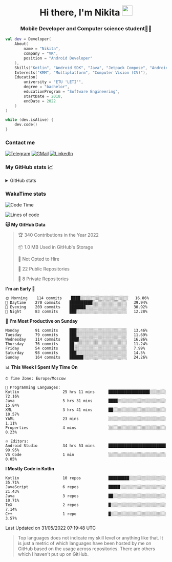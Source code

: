 <h1 align="center">
Hi there, I'm Nikita 
<img src="https://github.com/blackcater/blackcater/raw/main/images/Hi.gif" height="32"/>
</h1>
<h3 align="center">Mobile Developer and Computer science student👨‍💻</h3>

```kotlin
val dev = Developer(
    About(
        name = "Nikita",
        company = "VK",
        position = "Android Developer"
    ),
    Skills("Kotlin", "Android SDK", "Java", "Jetpack Compose", "Android Jetpack"),
    Interests("KMM", "Multiplatform", "Computer Vision (CV)"),
    Education(
        university = "ETU 'LETI'",
        degree = "bachelor",
        educationProgram = "Software Engineering",
        startDate = 2018,
        endDate = 2022
    )
)

while (dev.isAlive) {
    dev.code()
}
```

### Contact me

[![Telegram](https://img.shields.io/badge/Telegram-white?style=for-the-badge&logo=telegram&logoColor=29e9ea)](https://t.me/po4yka)
[![GMail](https://img.shields.io/badge/Gmail-white?style=for-the-badge&logo=gmail&logoColor=d14836)](mailto:pochaev.nik@gmail.com)
[![LinkedIn](https://img.shields.io/badge/linkedin%20-white.svg?&style=for-the-badge&logo=linkedin&logoColor=%230077B5)](https://www.linkedin.com/in/nikita-pochaev-415b5a1a1)

### My GitHub stats 📈

<details>
  <summary>GitHub stats</summary>
  <p align="center">
    <img src="https://github-readme-stats.vercel.app/api?username=po4yka&show_icons=true&theme=dark" />
  </p>
</details>

### WakaTime stats

<!--START_SECTION:waka-->
![Code Time](http://img.shields.io/badge/Code%20Time-2%2C801%20hrs%2017%20mins-blue)

![Lines of code](https://img.shields.io/badge/From%20Hello%20World%20I%27ve%20Written-1%20Million%20lines%20of%20code-blue)

**🐱 My GitHub Data** 

> 🏆 340 Contributions in the Year 2022
 > 
> 📦 1.0 MB Used in GitHub's Storage 
 > 
> 🚫 Not Opted to Hire
 > 
> 📜 22 Public Repositories 
 > 
> 🔑 8 Private Repositories  
 > 
**I'm an Early 🐤** 

```text
🌞 Morning    114 commits    ████░░░░░░░░░░░░░░░░░░░░░   16.86% 
🌆 Daytime    270 commits    ██████████░░░░░░░░░░░░░░░   39.94% 
🌃 Evening    209 commits    ███████░░░░░░░░░░░░░░░░░░   30.92% 
🌙 Night      83 commits     ███░░░░░░░░░░░░░░░░░░░░░░   12.28%

```
📅 **I'm Most Productive on Sunday** 

```text
Monday       91 commits     ███░░░░░░░░░░░░░░░░░░░░░░   13.46% 
Tuesday      79 commits     ███░░░░░░░░░░░░░░░░░░░░░░   11.69% 
Wednesday    114 commits    ████░░░░░░░░░░░░░░░░░░░░░   16.86% 
Thursday     76 commits     ██░░░░░░░░░░░░░░░░░░░░░░░   11.24% 
Friday       54 commits     ██░░░░░░░░░░░░░░░░░░░░░░░   7.99% 
Saturday     98 commits     ███░░░░░░░░░░░░░░░░░░░░░░   14.5% 
Sunday       164 commits    ██████░░░░░░░░░░░░░░░░░░░   24.26%

```


📊 **This Week I Spent My Time On** 

```text
⌚︎ Time Zone: Europe/Moscow

💬 Programming Languages: 
Kotlin                   25 hrs 11 mins      ██████████████████░░░░░░░   72.16% 
Java                     5 hrs 31 mins       ████░░░░░░░░░░░░░░░░░░░░░   15.84% 
XML                      3 hrs 41 mins       ██░░░░░░░░░░░░░░░░░░░░░░░   10.57% 
YAML                     23 mins             ░░░░░░░░░░░░░░░░░░░░░░░░░   1.11% 
Properties               4 mins              ░░░░░░░░░░░░░░░░░░░░░░░░░   0.23%

🔥 Editors: 
Android Studio           34 hrs 53 mins      █████████████████████████   99.95% 
VS Code                  1 min               ░░░░░░░░░░░░░░░░░░░░░░░░░   0.05%

```

**I Mostly Code in Kotlin** 

```text
Kotlin                   10 repos            █████████░░░░░░░░░░░░░░░░   35.71% 
JavaScript               6 repos             █████░░░░░░░░░░░░░░░░░░░░   21.43% 
Java                     3 repos             ██░░░░░░░░░░░░░░░░░░░░░░░   10.71% 
TeX                      2 repos             █░░░░░░░░░░░░░░░░░░░░░░░░   7.14% 
C++                      1 repo              █░░░░░░░░░░░░░░░░░░░░░░░░   3.57%

```



 Last Updated on 31/05/2022 07:19:48 UTC
<!--END_SECTION:waka-->

> Top languages does not indicate my skill level or anything like that. It is just a metric of which languages have been hosted by me on GitHub based on the usage across repositories. There are others which I haven't put up on GitHub.
